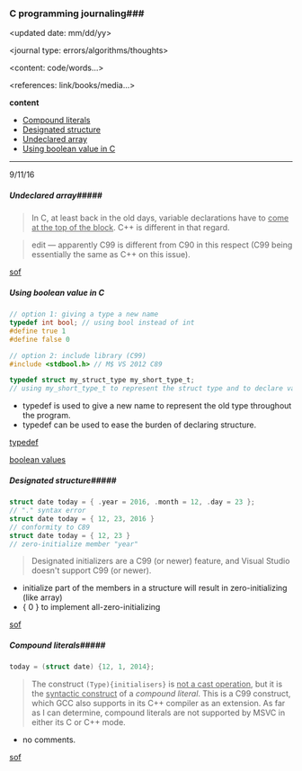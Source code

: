 ### C programming journaling###

<updated date: mm/dd/yy>

<journal type: errors/algorithms/thoughts>

<content: code/words...>

<references: link/books/media...>

**content**

- [Compound literals](#compound-literals)
- [Designated structure](#designated-structure)
- [Undeclared array](#undeclared-array)
- [Using boolean value in C](#using-boolean-value-in-C)

----

9/11/16

##### Undeclared array#####

>  In C, at least back in the old days, variable declarations have to <u>come at the top of the block</u>. C++ is different in that regard.


> edit — apparently C99 is different from C90 in this respect (C99 being essentially the same as C++ on this issue).

[sof](http://stackoverflow.com/questions/4774961/why-do-i-get-error-undeclared-identifier-unless-i-declare-my-variable-at-the-b)



##### Using boolean value in C

```c
// option 1: giving a type a new name
typedef int bool; // using bool instead of int
#define true 1
#define false 0

// option 2: include library (C99)
#include <stdbool.h> // M$ VS 2012 C89
```

```c
typedef struct my_struct_type my_short_type_t;
// using my_short_type_t to represent the struct type and to declare variables
```

- typedef is used to give a new name to represent the old type throughout the program. 
- typedef can be used to ease the burden of declaring structure.


[typedef](http://www.cprogramming.com/tutorial/typedef.html)

[boolean values](http://stackoverflow.com/questions/1921539/using-boolean-values-in-c)



##### Designated structure#####

```c
struct date today = { .year = 2016, .month = 12, .day = 23 }; 
// "." syntax error
struct date today = { 12, 23, 2016 }
// conformity to C89
struct date today = { 12, 23 }
// zero-initialize member "year"
```

> Designated initializers are a C99 (or newer) feature, and Visual Studio doesn't support C99 (or newer). 

- initialize part of the members in a structure will result in zero-initializing (like array)
- { 0 } to implement all-zero-initializing

[sof](http://stackoverflow.com/questions/23986521/c2059-in-vs2012-how-to-initialize-struct-instance)



##### Compound literals#####

```c
today = (struct date) {12, 1, 2014};
```

> The construct `(Type){initialisers}` is <u>not a cast operation</u>, but it is the <u>syntactic construct</u> of a *compound literal*. This is a C99 construct, which GCC also supports in its C++ compiler as an extension. As far as I can determine, compound literals are not supported by MSVC in either its C or C++ mode.

- no comments.

[sof](http://stackoverflow.com/questions/3869963/compound-literals-in-msvc)

